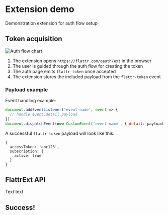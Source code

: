 # Extension demo
Demonstration extension for auth flow setup

## Token acquisition

![Auth flow chart](https://github.com/flattr/browser-extension-auth-flow-documentation/blob/main/assets/auth-flow.png?raw=true "Auth flow chart")

1. The extension opens `https://flattr.com/oauth/ext` in the browser
2. The user is guided through the auth flow for creating the token
3. The auth page emits `flattr-token` once accepted
4. The extension stores the included payload from the `flattr-token` event

### Payload example
Event handling example:
```js
document.addEventListener('event-name', event => { 
  // handle event.detail.payload
})
document.dispatchEvent(new CustomEvent('event-name', { detail: payload }))
```
A successful `flattr-token` payload will look like this:
```json5
{
  accessToken: 'abc123',
  subscription: {
    active: true
  }
}
```

## FlattrExt API

Text text

## Success!
